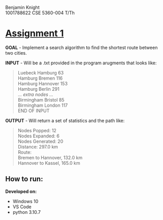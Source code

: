 Benjamin Knight  
1001788622
CSE 5360-004 T/Th


# [Assignment 1](https://crystal.uta.edu/~gopikrishnav/classes/2022/fall/4308_5360/assmts/assmt1.html)

**GOAL** - Implement a search algorithm to find the shortest route between two cities.  

**INPUT** - Will be a .txt provided in the program arugments that looks like:  
> Luebeck Hamburg 63  
Hamburg Bremen 116  
Hamburg Hannover 153  
Hamburg Berlin 291  
*... extra nodes ...*  
Birmingham Bristol 85  
Birmingham London 117  
END OF INPUT  

**OUTPUT** - Will return a set of statistics and the path like:
> Nodes Popped: 12  
Nodes Expanded: 6  
Nodes Generated: 20  
Distance: 297.0 km  
Route:  
Bremen to Hannover, 132.0 km  
Hannover to Kassel, 165.0 km  

## How to run:
**Developed on:**
- Windows 10
- VS Code 
- python 3.10.7
